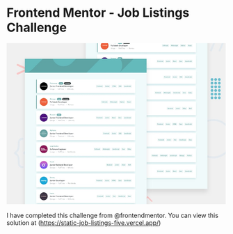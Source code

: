 # Frontend Mentor - Job Listings Challenge

![Design preview for the Job Listings coding challenge](./design/desktop-preview.jpg)

I have completed this challenge from @frontendmentor. 
You can view this solution at (https://static-job-listings-five.vercel.app/) 
